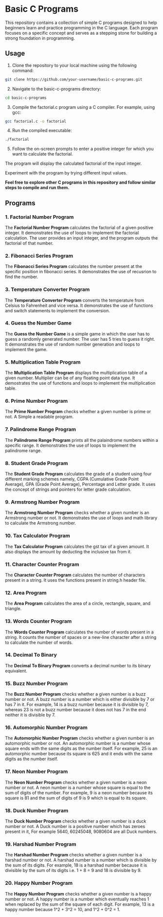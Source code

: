 # Basic C Programs

This repository contains a collection of simple C programs designed to help beginners learn and practice programming in the C language. Each program focuses on a specific concept and serves as a stepping stone for building a strong foundation in programming.

## Usage

1. Clone the repository to your local machine using the following command:
```sh
git clone https://github.com/your-username/basic-c-programs.git
```

2. Navigate to the basic-c-programs directory:

```sh 
cd basic-c-programs
```
3. Compile the factorial.c program using a C compiler. For example, using gcc:

```sh
gcc factorial.c -o factorial
```
4. Run the compiled executable:
```sh
./factorial
```
5. Follow the on-screen prompts to enter a positive integer for which you want to calculate the factorial.

The program will display the calculated factorial of the input integer.

Experiment with the program by trying different input values.

**Feel free to explore other C programs in this repository and follow similar steps to compile and run them.**

## Programs

### 1. Factorial Number Program

The **Factorial Number Program** calculates the factorial of a given positive integer. It demonstrates the use of loops to implement the factorial calculation. The user provides an input integer, and the program outputs the factorial of that number.

### 2. Fibonacci Series Program

The **Fibonacci Series Program** calculates the number present at the specific position in fibonacci series. It demonstrates the use of recusrion to find the number.

### 3. Temperature Converter Program

The **Temperature Converter Program** converts the temperature from Celsius to Fahrenheit and vice versa. It demonstrates the use of functions and switch statements to implement the conversion.

### 4. Guess the Number Game

The **Guess the Number Game** is a simple game in which the user has to guess a randomly generated number. The user has 5 tries to guess it right. It demonstrates the use of random number generation and loops to implement the game.

### 5. Multiplication Table Program
The **Multiplication Table Program** displays the multiplication table of a given number. Multiplier can be of any floating point data type. It demostrates the use of functions and loops to implement the multiplication table.

 ### 6. Prime Number Program
The **Prime Number Program** checks whether a given number is prime or not. A Simple a readable program.

### 7. Palindrome Range Program
The **Palindrome Range Program** prints all the palaindrome numbers within a specific range. It demonstrates the use of loops to implement the palindrome range.

### 8. Student Grade Program
The **Student Grade Program** calculates the grade of a student using four different marking schemes namely, CGPA (Cumulative Grade Point Average), GPA (Grade Point Average), Percentage and Letter grade. It uses the concept of strings and pointers for letter grade calculation.

### 9. Armstrong Number Program
The **Armstrong Number Program** checks whether a given number is an Armstrong number or not. It demonstrates the use of loops and math library to calculate the Armstrong number.

### 10. Tax Calculator Program
The **Tax Calculator Program** calculates the gst tax of a given amount. It also displays the amount by deducting the inclusive tax from it.

### 11. Character Counter Program
The **Character Counter Program** calculates the number of characters present in a string. It uses the functions present in string.h header file.

### 12. Area Program
The **Area Program** calculates the area of a circle, rectangle, square, and triangle.

### 13. Words Counter Program
The **Words Counter Program** calculates the number of words present in a string. It counts the number of spaces or a new-line character after a string to calculate the number of words.

### 14. Decimal To Binary
The **Decimal To Binary Program** converts a decimal number to its binary equivalent.

### 15. Buzz Number Program
The **Buzz Number Program** checks whether a given number is a buzz number or not. A buzz number is a number which is either divisible by 7 or has 7 in it. For example, 14 is a buzz number because it is divisible by 7, whereas 23 is not a buzz number because it does not has 7 in the end neither it is divisible by 7.

### 16. Automorphic Number Program
The **Automorphic Number Program** checks whether a given number is an automorphic number or not. An automorphic number is a number whose square ends with the same digits as the number itself. For example, 25 is an automorphic number because its square is 625 and it ends with the same digits as the number itself.

### 17. Neon Number Program
The **Neon Number Program** checks whether a given number is a neon number or not. A neon number is a number whose square is equal to the sum of digits of the number. For example, 9 is a neon number because its square is 81 and the sum of digits of 9 is 9 which is equal to its square.

### 18. Duck Number Program
The **Duck Number Program** checks whether a given number is a duck number or not. A Duck number is a positive number which has zeroes present in it, For example 5640, 60245048, 9080604 are all Duck numbers.

### 19. Harshad Number Program
The **Harshad Number Program** checks whether a given number is a harshad number or not. A harshad number is a number which is divisible by the sum of its digits. For example, 18 is a harshad number because it is divisible by the sum of its digits i.e. 1 + 8 = 9 and 18 is divisible by 9.

### 20. Happy Number Program
The **Happy Number Program** checks whether a given number is a happy number or not. A happy number is a number which eventually reaches 1 when replaced by the sum of the square of each digit. For example, 13 is a happy number because 1^2 + 3^2 = 10, and 1^2 + 0^2 = 1.